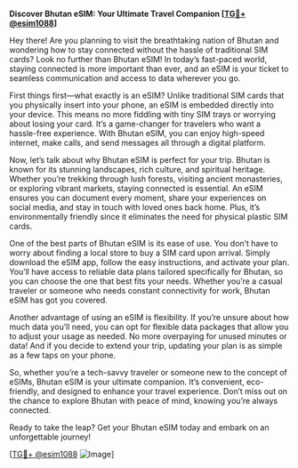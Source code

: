 **Discover Bhutan eSIM: Your Ultimate Travel Companion [[TG💪+ @esim1088](https://t.me/s/esim1088)]**

Hey there! Are you planning to visit the breathtaking nation of Bhutan and wondering how to stay connected without the hassle of traditional SIM cards? Look no further than Bhutan eSIM! In today’s fast-paced world, staying connected is more important than ever, and an eSIM is your ticket to seamless communication and access to data wherever you go.

First things first—what exactly is an eSIM? Unlike traditional SIM cards that you physically insert into your phone, an eSIM is embedded directly into your device. This means no more fiddling with tiny SIM trays or worrying about losing your card. It’s a game-changer for travelers who want a hassle-free experience. With Bhutan eSIM, you can enjoy high-speed internet, make calls, and send messages all through a digital platform.

Now, let’s talk about why Bhutan eSIM is perfect for your trip. Bhutan is known for its stunning landscapes, rich culture, and spiritual heritage. Whether you’re trekking through lush forests, visiting ancient monasteries, or exploring vibrant markets, staying connected is essential. An eSIM ensures you can document every moment, share your experiences on social media, and stay in touch with loved ones back home. Plus, it’s environmentally friendly since it eliminates the need for physical plastic SIM cards.

One of the best parts of Bhutan eSIM is its ease of use. You don’t have to worry about finding a local store to buy a SIM card upon arrival. Simply download the eSIM app, follow the easy instructions, and activate your plan. You’ll have access to reliable data plans tailored specifically for Bhutan, so you can choose the one that best fits your needs. Whether you’re a casual traveler or someone who needs constant connectivity for work, Bhutan eSIM has got you covered.

Another advantage of using an eSIM is flexibility. If you’re unsure about how much data you’ll need, you can opt for flexible data packages that allow you to adjust your usage as needed. No more overpaying for unused minutes or data! And if you decide to extend your trip, updating your plan is as simple as a few taps on your phone.

So, whether you’re a tech-savvy traveler or someone new to the concept of eSIMs, Bhutan eSIM is your ultimate companion. It’s convenient, eco-friendly, and designed to enhance your travel experience. Don’t miss out on the chance to explore Bhutan with peace of mind, knowing you’re always connected.

Ready to take the leap? Get your Bhutan eSIM today and embark on an unforgettable journey! 

[[TG💪+ @esim1088](https://t.me/s/esim1088) ![Image](https://i.postimg.cc/Y0z9fWf4/image.png)]